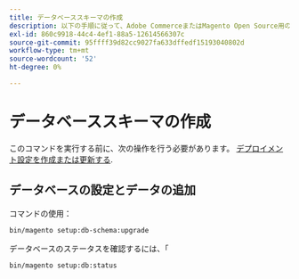 ```yaml
---
title: データベーススキーマの作成
description: 以下の手順に従って、Adobe CommerceまたはMagento Open Source用のデータベースを作成します。
exl-id: 860c9918-44c4-4ef1-88a5-12614566307c
source-git-commit: 95ffff39d82cc9027fa633dffedf15193040802d
workflow-type: tm+mt
source-wordcount: '52'
ht-degree: 0%

---
```


# データベーススキーマの作成

このコマンドを実行する前に、次の操作を行う必要があります。 [デプロイメント設定を作成または更新する](deployment.md).

## データベースの設定とデータの追加

コマンドの使用：

```bash
bin/magento setup:db-schema:upgrade
```

データベースのステータスを確認するには、「

```bash
bin/magento setup:db:status
```
